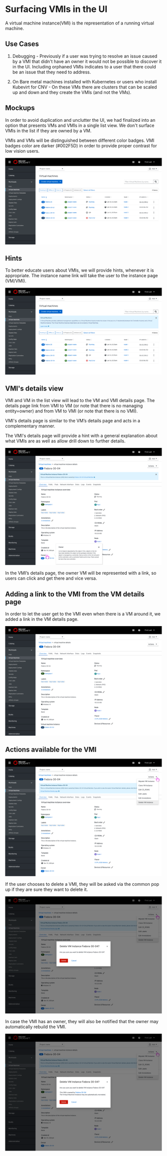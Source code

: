 # Surfacing VMIs in the UI

A virtual machine instance(VMI) is the representation of a running virtual machine.

## Use Cases

1. Debugging -  Previously if a user was trying to resolve an issue caused by a VMI that didn't have an owner it would not be possible to discover it in the UI. Including orphaned VMIs indicates to a user that there could be an issue that they need to address.

2. On Bare metal machines installed with Kubernetes or users who install Kubevirt for CNV - On these VMs there are clusters that can be scaled up and down and they create the VMIs (and not the VMs).

## Mockups

In order to avoid duplication and unclutter the UI, we had finalized into an option that presents VMs and VMIs in a single list view.
We don't surface VMIs in the list if they are owned by a VM.

VMIs and VMs will be distinguished between different color badges. VMI badges color are darker (#002F5D) in order to provide proper contrast for low vision users.

![single list view of VMs and VMIs ](img/VMsListW_VMIsOp2.png)

## Hints

To better educate users about VMIs, we will provide hints, whenever it is appropriate.
The instance name link will take the user to the instance page (VM/VMI).

![showing hint pattern to help educate users about VMIs](img/Op2_Hint.png)

## VMI's details view

VMI and VM in the list view will lead to the VM and VMI details page.
The details page link from VMI to VM (or note that there is no managing entity=owner) and from VM to VMI (or note that there is no VMI).

VMI's details page is similar to the VM’s details page and acts in a complementary manner.

The VMI's details page will provide a hint with a general explanation about what VMIs are as well as allow drill down to further details.

![VMI's details page](img/Op1_VMI_DetailsViewPlusHint.png)

In the VMI’s details page, the owner VM will be represented with a link, so users can click and get there and vice versa.

## Adding a link to the VMI from the VM details page

In order to let the user get to the VMI even when there is a VM around it, we added a link in the VM details page.

![VMI's details page showing link to its VMI](img/VM_DetailsPageW_LinkToVMI.png)

## Actions available for the VMI

![VMI's available actions](img/Op1Actions.png)

If the user chooses to delete a VMI, they will be asked via the common pop up if they are sure they want to delete it.

![Asking if they are sure to delete](img/Op1WarningPopupDelete.png)

In case the VMI has an owner, they will also be notified that the owner may automatically rebuild the VMI.

![Asking if they are sure to delete and notifying about the owner may rebuild the VMI](img/WarningPopupDelete_VMIHasAnOwner.png)
